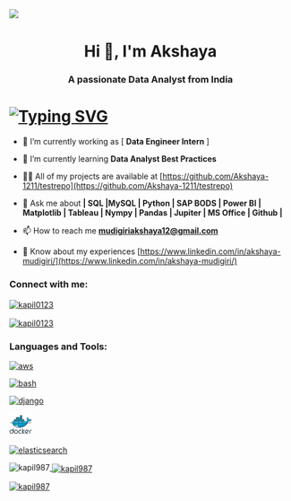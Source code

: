 <img src="https://img.freepik.com/free-vector/data-concept-illustration-idea-collecting-analysing-using_613284-1574.jpg?t=st=1732011767~exp=1732015367~hmac=5b1d987627d3573b81e4a341348cdda832227ecc7f307a466b8aaef83ffe917f&w=2000" >
<h1 align="center">Hi 👋, I'm Akshaya</h1>
<h3 align="center">A passionate Data Analyst from India</h3>

<h1>
<a href="https://git.io/typing-svg">
<img src="https://readme-typing-svg.demolab.com?font=Fira+Code&weight=500&size=28&pause=1000&color=0FF700&center=true&vCenter=true&width=1400&height=120&lines=🔧+Building+pipelines+so+smooth,+they+practically+butter+your+toast+🍞;🤝+Let's+connect+🌐" alt="Typing SVG" /> </a>
</h1>

- 🔭 I’m currently working as [ **Data Engineer Intern** ]

- 🌱 I’m currently learning **Data Analyst Best Practices**

- 👨‍💻 All of my projects are available at [https://github.com/Akshaya-1211/testrepo](https://github.com/Akshaya-1211/testrepo)

- 💬 Ask me about **| SQL |MySQL | Python | SAP BODS | Power BI | Matplotlib | Tableau | Nympy | Pandas | Jupiter | MS Office | Github |**

- 📫 How to reach me **mudigiriakshaya12@gmail.com**

- 📄 Know about my experiences [https://www.linkedin.com/in/akshaya-mudigiri/](https://www.linkedin.com/in/akshaya-mudigiri/)

<h3 align="left">Connect with me:</h3>
<p align="left"> <a href="https://www.linkedin.com/in/akshaya-mudigiri/" target="blank"><img align="center" src="https://raw.githubusercontent.com/rahuldkjain/github-profile-readme-generator/master/src/images/icons/Social/twitter.svg" alt="kapil0123" height="30" width="40" /></a>

<a href="https://linkedin.com/in/kapil0123" target="blank"><img align="center" src="https://raw.githubusercontent.com/rahuldkjain/github-profile-readme-generator/master/src/images/icons/Social/linked-in-alt.svg" alt="kapil0123" height="30" width="40" /></a>
</p>

<h3 align="left">Languages and Tools:</h3>
<p align="left"> <a href="https://sqlbolt.com/" target="_blank" rel="noreferrer"> <img src="https://toppng.com/uploads/preview/server-database-11530974811xpmegz19pp.png" alt="aws" width="40" height="40"/> </a> 

<a href="https://www.gnu.org/software/bash/" target="_blank" rel="noreferrer"> <img src="https://www.svgrepo.com/show/353475/bash.svg" alt="bash" width="40" height="40"/> </a> 

<a href="https://www.djangoproject.com/" target="_blank" rel="noreferrer"> <img src="https://cdn.worldvectorlogo.com/logos/django.svg" alt="django" width="40" height="40"/> </a> 




<a href="https://www.docker.com/" target="_blank" rel="noreferrer"> <img src="https://raw.githubusercontent.com/devicons/devicon/master/icons/docker/docker-original-wordmark.svg" alt="docker" width="40" height="40"/> </a> 

<a href="https://www.elastic.co" target="_blank" rel="noreferrer"> <img src="https://www.vectorlogo.zone/logos/elastic/elastic-icon.svg" alt="elasticsearch" width="40" height="40"/> </p>




<p><img align="left" src="https://github-readme-stats.vercel.app/api/top-langs?username=kapil987&show_icons=true&locale=en&layout=compact" alt="kapil987" /></p>

<p>&nbsp;<img align="center" src="https://github-readme-stats.vercel.app/api?username=kapil987&show_icons=true&locale=en" alt="kapil987" /></p>

<p><img align="center" src="https://github-readme-streak-stats.herokuapp.com/?user=kapil987&" alt="kapil987" ></p>
